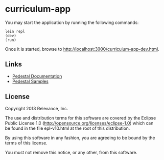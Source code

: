 # curriculum-app

You may start the application by running the following commands:

```
lein repl
(dev)
(run)
```

Once it is started, browse to [http://localhost:3000/curriculum-app-dev.html](http://localhost:3000/helloworld-app-dev.html).


## Links

* [Pedestal Documentation](http://pedestal.io/documentation/)
* [Pedestal Samples](http://pedestal.io/#sample)

License
-------
Copyright 2013 Relevance, Inc.

The use and distribution terms for this software are covered by the
Eclipse Public License 1.0 (http://opensource.org/licenses/eclipse-1.0)
which can be found in the file epl-v10.html at the root of this distribution.

By using this software in any fashion, you are agreeing to be bound by
the terms of this license.

You must not remove this notice, or any other, from this software.
